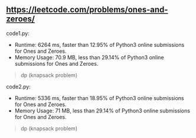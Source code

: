 ## https://leetcode.com/problems/ones-and-zeroes/

code1.py:
* Runtime: 6264 ms, faster than 12.95% of Python3 online submissions for Ones and Zeroes.
* Memory Usage: 70.9 MB, less than 29.14% of Python3 online submissions for Ones and Zeroes.
> dp (knapsack problem)

code2.py:
* Runtime: 5336 ms, faster than 18.95% of Python3 online submissions for Ones and Zeroes.
* Memory Usage: 71 MB, less than 29.14% of Python3 online submissions for Ones and Zeroes.
> dp (knapsack problem)
